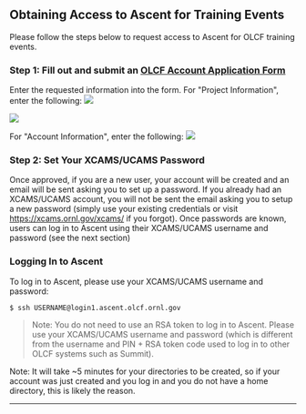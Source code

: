 <h2>Obtaining Access to Ascent for Training Events</h2>

Please follow the steps below to request access to Ascent for OLCF training events.

<h3>Step 1: Fill out and submit an <a href="https://www.olcf.ornl.gov/for-users/documents-forms/olcf-account-application"><b>OLCF Account Application Form</b></a></h3>
Enter the requested information into the form. For "Project Information", enter the following:
<a href="https://www.olcf.ornl.gov/wp-content/uploads/2019/01/Ascent_Account_Application_1.png"><img src="https://www.olcf.ornl.gov/wp-content/uploads/2019/01/Ascent_Account_Application_1.png" /></a>

<a href="https://www.olcf.ornl.gov/wp-content/uploads/2019/01/Ascent_Account_Application_2.png"><img src="https://www.olcf.ornl.gov/wp-content/uploads/2019/01/Ascent_Account_Application_2.png" /></a>

For "Account Information", enter the following:
<a href="https://www.olcf.ornl.gov/wp-content/uploads/2019/01/Ascent_Account_Application_3.png"><img src="https://www.olcf.ornl.gov/wp-content/uploads/2019/01/Ascent_Account_Application_3.png" /></a>

<h3>Step 2: Set Your XCAMS/UCAMS Password</h3>
Once approved, if you are a new user, your account will be created and an email will be sent asking you to set up a password. If you already had an XCAMS/UCAMS account, you will not be sent the email asking you to setup a new password (simply use your existing credentials or visit <a href="https://xcams.ornl.gov/xcams/">https://xcams.ornl.gov/xcams/</a> if you forgot). Once passwords are known, users can log in to Ascent using their XCAMS/UCAMS username and password (see the next section)

<h3>Logging In to Ascent</h3>
To log in to Ascent, please use your XCAMS/UCAMS username and password:

```
$ ssh USERNAME@login1.ascent.olcf.ornl.gov
```

> Note: You do not need to use an RSA token to log in to Ascent. Please use your XCAMS/UCAMS username and password (which is different from the username and PIN + RSA token code used to log in to other OLCF systems such as Summit).

Note: It will take ~5 minutes for your directories to be created, so if your account was just created and you log in and you do not have a home directory, this is likely the reason.

<hr>
